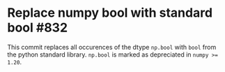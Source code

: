 # Replace numpy bool with standard bool #832

This commit replaces all occurences of the 
dtype `np.bool` with `bool` from the python
standard library. `np.bool` is marked as
depreciated in `numpy >= 1.20`. 